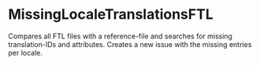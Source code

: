# MissingLocaleTranslationsFTL
Compares all FTL files with a reference-file and searches for missing translation-IDs and attributes. Creates a new issue with the missing entries per locale.
